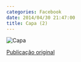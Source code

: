 ```yaml
---
categories: Facebook
date: 2014/04/30 21:47:00
title: Capa (2)
---
```


![Capa][1]

[Publicação original](https://www.facebook.com/photo.php?fbid=1418037105133320&set=a.1418032925133738.1073741827.1418031755133855)

[1]: ../../img/10308730_1418037105133320_2328531722076660845_n.jpg
